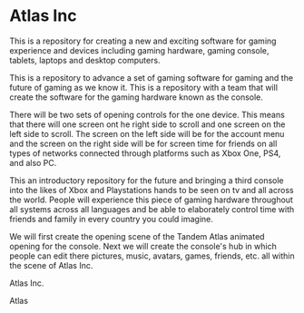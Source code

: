 # Atlas Inc
This is a repository for creating a new and exciting software for gaming experience and devices including gaming hardware, gaming console, tablets, laptops and desktop computers.  


This is a repository to advance a set of gaming software for gaming and the future of gaming as we know it.
This is a repository with a team that will create the software for the gaming hardware known as the console. 


There will be two sets of opening controls for the one device. This means that there will one screen ont he right side to scroll and one screen on the left side to scroll. The screen on the left side will be for the account menu and the screen on the right side will be for screen time for friends on all types of networks connected through platforms such as Xbox One, PS4, and also PC. 


This an introductory repository for the future and bringing a third console into the likes of Xbox and Playstations hands to be seen on tv and all across the world. People will experience this piece of gaming hardware throughout all systems across all languages and be able to elaborately control time with friends and family in every country you could imagine. 


We will first create the opening scene of the Tandem Atlas animated opening for the console. 
Next we will create the console's hub in which people can edit there pictures, music, avatars, games, friends, etc. all within the scene of Atlas Inc. 


Atlas Inc. 


Atlas
